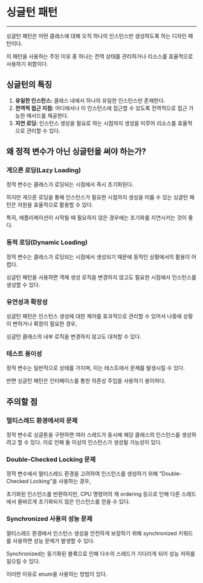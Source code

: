 # 싱글턴 패턴

---

싱글턴 패턴은 어떤 클래스에 대해 오직 하나의 인스턴스만 생성하도록 하는 디자인 패턴이다.

이 패턴을 사용하는 주된 이유 중 하나는 전역 상태를 관리하거나 리소스를 효율적으로 사용하기 위함이다.

## 싱글턴의 특징

1. **유일한 인스턴스:** 클래스 내에서 하나의 유일한 인스턴스만 존재한다.
2. **전역적 접근 지점:** 어디에서나 이 인스턴스에 접근할 수 있도록 전역적으로 접근 가능한 메서드를 제공한다.
3. **지연 로딩:** 인스턴스 생성을 필요로 하는 시점까지 생성을 미루어 리소스를 효율적으로 관리할 수 있다.

## 왜 정적 변수가 아닌 싱글턴을 써야 하는가?

### 게으른 로딩(Lazy Loading)
정적 변수는 클래스가 로딩되는 시점에서 즉시 초기화된다.

하지만 게으른 로딩을 통해 인스턴스가 필요한 시점까지 생성을 미룰 수 있는 싱글턴 패턴은 자원을 효율적으로 활용할 수 있다.

특히, 애플리케이션이 시작될 때 필요하지 않은 경우에는 초기화를 지연시키는 것이 좋다.

### 동적 로딩(Dynamic Loading)
정적 변수는 클래스가 로딩되는 시점에서 생성되기 때문에 동적인 상황에서의 활용이 어렵다.

싱글턴 패턴을 사용하면 객체 생성 로직을 변경하지 않고도 필요한 시점에서 인스턴스를 생성할 수 있다.

### 유연성과 확장성

싱글턴 패턴은 인스턴스 생성에 대한 제어를 효과적으로 관리할 수 있어서 나중에 상황이 변하거나 확장이 필요한 경우,

싱글턴 클래스의 내부 로직을 변경하지 않고도 대처할 수 있다.

### 테스트 용이성

정적 변수는 일반적으로 상태를 가지며, 이는 테스트에서 문제를 발생시킬 수 있다.

반면 싱글턴 패턴은 인터페이스를 통한 의존성 주입을 사용하기 용이하다.

## 주의할 점

### 멀티스레드 환경에서의 문제
정적 변수로 싱글톤을 구현하면 여러 스레드가 동시에 해당 클래스의 인스턴스를 생성하려고 할 수 있다.
이로 인해 둘 이상의 인스턴스가 생성될 가능성이 있다.

### Double-Checked Locking 문제
정적 변수에서 멀티스레드 환경을 고려하여 인스턴스를 생성하기 위해 "Double-Checked Locking"을 사용하는 경우,

초기화된 인스턴스를 반환하지만, CPU 명령어의 재 ordering 등으로 인해 다른 스레드에서 올바르게 초기화되지 않은 인스턴스를 얻을 수 있다.

### Synchronized 사용의 성능 문제
멀티스레드 환경에서 인스턴스 생성을 안전하게 보장하기 위해 synchronized 키워드를 사용하면 성능 문제가 발생할 수 있다.

Synchronized는 동기화된 블록으로 인해 다수의 스레드가 기다리게 되어 성능 저하를 일으킬 수 있다.

이러한 이유로 enum을 사용하는 방법이 있다.